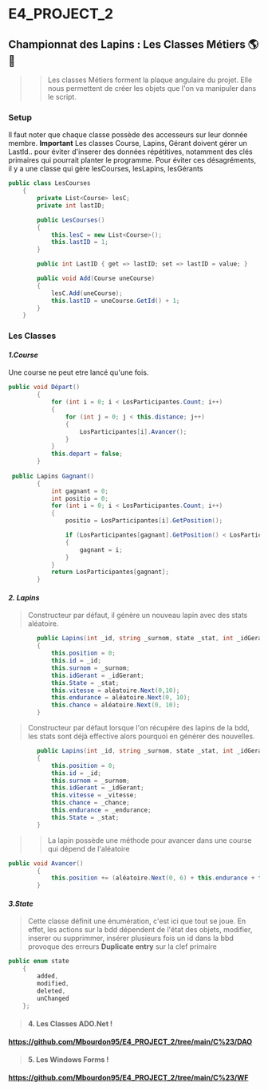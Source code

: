 # E4_PROJECT_2
## Championnat des Lapins : Les Classes Métiers  :earth_americas: :honeybee:

>> Les classes Métiers forment la plaque angulaire du projet. Elle nous permettent de créer les objets que l'on va manipuler dans le script.

### Setup

Il faut noter que chaque classe possède des accesseurs sur leur donnée membre.
**Important** 
Les classes Course, Lapins, Gérant doivent gérer un LastId.. pour éviter d'inserer des données répétitives, notamment des clés primaires qui pourrait planter le programme. 
Pour éviter ces désagréments, il y a une classe qui gère lesCourses, lesLapins, lesGérants

```c#
public class LesCourses
    {
        private List<Course> lesC;
        private int lastID;

        public LesCourses()
        {
            this.lesC = new List<Course>();
            this.lastID = 1;
        }

        public int LastID { get => lastID; set => lastID = value; }

        public void Add(Course uneCourse)
        {
            lesC.Add(uneCourse);
            this.lastID = uneCourse.GetId() + 1;
        }
    }
````
### Les Classes

#### *1.Course*

Une course ne peut etre lancé qu'une fois. 
```c#
public void Départ()
        {
            for (int i = 0; i < LosParticipantes.Count; i++)
            {
                for (int j = 0; j < this.distance; j++)
                {
                    LosParticipantes[i].Avancer();
                }
            }
            this.depart = false;
        }
        
 public Lapins Gagnant()
        {
            int gagnant = 0;
            int positio = 0;
            for (int i = 0; i < LosParticipantes.Count; i++)
            {
                positio = LosParticipantes[i].GetPosition();

                if (LosParticipantes[gagnant].GetPosition() < LosParticipantes[i].GetPosition())
                {
                    gagnant = i;
                }
            }
            return LosParticipantes[gagnant];
        }
````
#### *2. Lapins*
> Constructeur par défaut, il génère un nouveau lapin avec des stats aléatoire.
```c#
        public Lapins(int _id, string _surnom, state _stat, int _idGerant)
        {
            this.position = 0;
            this.id = _id;
            this.surnom = _surnom;
            this.idGerant = _idGerant;
            this.State = _stat;
            this.vitesse = aléatoire.Next(0,10);
            this.endurance = aléatoire.Next(0, 10);
            this.chance = aléatoire.Next(0, 10);
        }
````
> Constructeur par défaut lorsque l'on récupère des lapins de la bdd, les stats sont déjà effective alors pourquoi en générer des nouvelles.
```c#
        public Lapins(int _id, string _surnom, state _stat, int _idGerant, int _chance, int _endurance, int _vitesse)
        {
            this.position = 0;
            this.id = _id;
            this.surnom = _surnom;
            this.idGerant = _idGerant;
            this.vitesse = _vitesse;
            this.chance = _chance;
            this.endurance = _endurance;
            this.State = _stat;
        }
````     
>> La lapin possède une méthode pour avancer dans une course qui dépend de l'aléatoire 
```c# 
public void Avancer()
        {
            this.position += (aléatoire.Next(0, 6) + this.endurance + this.chance + this.vitesse)%10;
        }
````  
#### *3.State*
> Cette classe définit une énumération, c'est ici que tout se joue.
> En effet, les actions sur la bdd dépendent de l'état des objets, modifier, inserer ou supprimmer, 
> insérer plusieurs fois un id dans la bbd provoque des erreurs **Duplicate entry** sur la clef primaire 

```c# 
public enum state
    {
        added,
        modified,
        deleted,
        unChanged
    };
```` 

> #### 4. Les Classes ADO.Net !
**https://github.com/Mbourdon95/E4_PROJECT_2/tree/main/C%23/DAO**

> #### 5. Les Windows Forms !
**https://github.com/Mbourdon95/E4_PROJECT_2/tree/main/C%23/WF**
